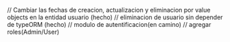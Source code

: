 // Cambiar las fechas de creacion, actualizacion y eliminacion por value objects en la entidad usuario (hecho)
// eliminacion de usuario sin depender de typeORM (hecho)
// modulo de autentificacion(en camino)
// agregar roles(Admin/User)
